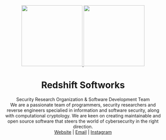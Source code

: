 <!-- Lulzbin, GNAA, Trollface Security and Redshift Softworks are licensed. -->
<div align="center">

 <a href="https://0day.cfd#gh-dark-mode-only" target="_blank">
        <img height="190" src="https://drive.lulzb.in/file.php?q=63cd6f8480f08.png" />
    </a>
    <a href="https://0day.cfd#gh-light-mode-only" target="_blank">
        <img height="190" src="https://drive.lulzb.in/file.php?q=63cd6f5e346a5.png#gh-light-mode-only" />
    </a>
    <h1> Redshift Softworks </h1>
    Security Research Organization & Software Development Team
    <br>
    We are a passionate team of programmers, security researchers and reverse engineers specialied in information and software security, along with computational cryptology. We are keen on creating maintainable and open source software that steers the world of cybersecurity in the right direction.

<div align=center><a href="https://0day.cfd">Website</a> | <a href="mailto:global@redshigt.gq">Email</a> | <a href="https://instagram.com/redshiftsoftworks">Instagram</a></div>

</div>

